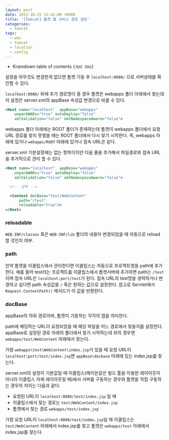 ```yaml
---
layout: post
date: 2013-10-25 13:42:00 +0900
title: '[Tomcat] 톰캣 웹 서비스 경로 설정'
categories:
  - tomcat
tags:
  - was
  - tomcat
  - location
  - config
---
```


* Kramdown table of contents
{:toc .toc}

설정을 아무것도 변경한게 없으면 톰캣 기동 후 `localhost:8080/` 으로 서버상태를 확인할 수 있다.

`localhost:8080/` 뒤에 추가 경로명이 올 경우 톰캣은 webapps 폴더 아래에서 찾는데 이 설정은 server.xml의 appBase 속성값 변경으로 바꿀 수 있다.

```xml
<Host name="localhost"  appBase="webapps"
    unpackWARs="true" autoDeploy="false"
    xmlValidation="false" xmlNamespaceAware="false">
```

webapps 폴더 아래에는 ROOT 폴더가 존재하는데 톰캣이 webapps 폴더에서 요청 URL 경로를 찾지 못했을 때는 ROOT 폴더에서 다시 찾기 시작한다. 즉, webapps 아래에 있거나 `webapps/ROOT` 아래에 있거나 접속 URL은 같다.

server.xml 기본설정에는 없는 항목이지만 다음 줄을 추가해서 파일경로와 접속 URL을 추가적으로 관리 할 수 있다.

```xml
<Host name="localhost"  appBase="webapps"
    unpackWARs="true" autoDeploy="false"
    xmlValidation="false" xmlNamespaceAware="false">

  <!-- 생략 -->

  <Context docBase="test/WebContent"
      path="/test"
      reloadable="true"/>
</Host>
```

### reloadable

`WEB-INF/classes` 혹은 `WEB-INF/lib` 폴더의 내용이 변경되었을 때 자동으로 reload 할 것인지 여부.

### path

만약 톰캣을 이클립스에서 관리한다면 이클립스는 자동으로 프로젝트명을 path에 추가한다. 예를 들어 test라는 프로젝트를 이클립스에서 톰캣서버에 추가하면 path는 `/test`이며 접속 URL은 `localhost:port/test`가 된다. 접속 URL의 test명을 생략하거나 변경하고 싶다면 path 속성값을 `/` 혹은 원하는 값으로 설정한다. 참고로 Servlet에서 `Request.ContextPath()` 메서드가 이 값을 반환한다.

### docBase

appBase의 하위 경로이며, 톰캣이 기동하는 각각의 앱을 의미한다.

path에 해당하는 URL이 요청되었을 때 해당 파일을 어느 경로에서 찾을지를 설정한다. appBase로 설정된 경로 아래의 폴더에서 찾기 시작하는데 위의 경우엔 `webapps/test/WebContent` 아래에서 찾는다.

가령 `webapps\test\WebContent\index.jsp`가 있을 때 요청 URL이 `localhost:port/test/index.jsp`면 `appBase\docbase` 아래에 있는 index.jsp를 찾는다.

server.xml의 설정이 기본값일 때 이클립스(메이븐같은 빌드 툴을 이용한 레이아웃이 아니라 이클립스 자체 레이아웃일 때)에서 서버를 구동하는 경우와 톰캣을 직접 구동하는 경우의 차이는 다음과 같다.

- 요청된 URL이 `localhost:8080/test/index.jsp` 일 때
- 이클립스에서 찾는 경로는 `test/WebContent/index.jsp`
- 톰캣에서 찾는 경로 `webapps/test/index.jsp`

가령 요청 URL이 `localhost:8080/test/index.jsp`일 때 이클립스는 `test/WebContent` 아래에서 index.jsp를 찾고 톰캣은 `webapps/test` 아래에서 index.jsp를 찾는다.
